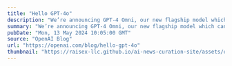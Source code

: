 ```yaml
---
title: "Hello GPT-4o"
description: "We’re announcing GPT-4 Omni, our new flagship model which can reason across audio, vision, and text in real time."
summary: "We’re announcing GPT-4 Omni, our new flagship model which can reason across audio, vision, and text in real time."
pubDate: "Mon, 13 May 2024 10:05:00 GMT"
source: "OpenAI Blog"
url: "https://openai.com/blog/hello-gpt-4o"
thumbnail: "https://raisex-llc.github.io/ai-news-curation-site/assets/openai_logo.png"
---
```


